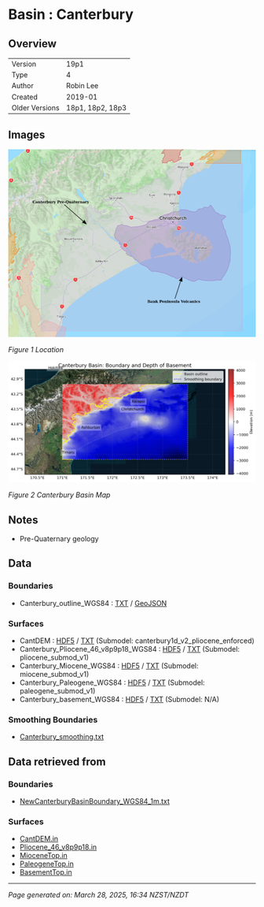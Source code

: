 # Basin : Canterbury

## Overview
|         |                     |
|---------|---------------------|
| Version | 19p1           |
| Type    | 4        |
| Author  | Robin Lee            |
| Created | 2019-01           |
| Older Versions | 18p1, 18p2, 18p3 |


## Images
![](../images/maps/canterbury_region.png)

*Figure 1 Location*

![](../images/regional/Canterbury_basin_map.png)

*Figure 2 Canterbury Basin Map*


## Notes
- Pre-Quaternary geology

## Data
### Boundaries
- Canterbury_outline_WGS84 : [TXT](../../velocity_modelling/data/regional/Canterbury/Canterbury_outline_WGS84.txt) / [GeoJSON](../../velocity_modelling/data/regional/Canterbury/Canterbury_outline_WGS84.geojson)

### Surfaces
- CantDEM : [HDF5](../../velocity_modelling/data/global/surface/CantDEM.h5) / [TXT](../../velocity_modelling/data/global/surface/CantDEM.in) (Submodel: canterbury1d_v2_pliocene_enforced)
- Canterbury_Pliocene_46_v8p9p18_WGS84 : [HDF5](../../velocity_modelling/data/regional/Canterbury/Canterbury_Pliocene_46_v8p9p18_WGS84.h5) / [TXT](../../velocity_modelling/data/regional/Canterbury/Canterbury_Pliocene_46_v8p9p18_WGS84.in) (Submodel: pliocene_submod_v1)
- Canterbury_Miocene_WGS84 : [HDF5](../../velocity_modelling/data/regional/Canterbury/Canterbury_Miocene_WGS84.h5) / [TXT](../../velocity_modelling/data/regional/Canterbury/Canterbury_Miocene_WGS84.in) (Submodel: miocene_submod_v1)
- Canterbury_Paleogene_WGS84 : [HDF5](../../velocity_modelling/data/regional/Canterbury/Canterbury_Paleogene_WGS84.h5) / [TXT](../../velocity_modelling/data/regional/Canterbury/Canterbury_Paleogene_WGS84.in) (Submodel: paleogene_submod_v1)
- Canterbury_basement_WGS84 : [HDF5](../../velocity_modelling/data/regional/Canterbury/Canterbury_basement_WGS84.h5) / [TXT](../../velocity_modelling/data/regional/Canterbury/Canterbury_basement_WGS84.in) (Submodel: N/A)

### Smoothing Boundaries
- [Canterbury_smoothing.txt](../../velocity_modelling/data/regional/Canterbury/Canterbury_smoothing.txt)

## Data retrieved from
### Boundaries
- [NewCanterburyBasinBoundary_WGS84_1m.txt](https://github.com/ucgmsim/Velocity-Model/tree/main/Data/Boundaries/NewCanterburyBasinBoundary_WGS84_1m.txt)

### Surfaces
- [CantDEM.in](https://github.com/ucgmsim/Velocity-Model/tree/main/Data/DEM/CantDEM.in)
- [Pliocene_46_v8p9p18.in](https://github.com/ucgmsim/Velocity-Model/tree/main/Data/Canterbury_Basin/Pre_Quaternary/Pliocene_46_v8p9p18.in)
- [MioceneTop.in](https://github.com/ucgmsim/Velocity-Model/tree/main/Data/Canterbury_Basin/Pre_Quaternary/MioceneTop.in)
- [PaleogeneTop.in](https://github.com/ucgmsim/Velocity-Model/tree/main/Data/Canterbury_Basin/Pre_Quaternary/PaleogeneTop.in)
- [BasementTop.in](https://github.com/ucgmsim/Velocity-Model/tree/main/Data/Canterbury_Basin/Quaternary/BasementTop.in)

---
*Page generated on: March 28, 2025, 16:34 NZST/NZDT*
